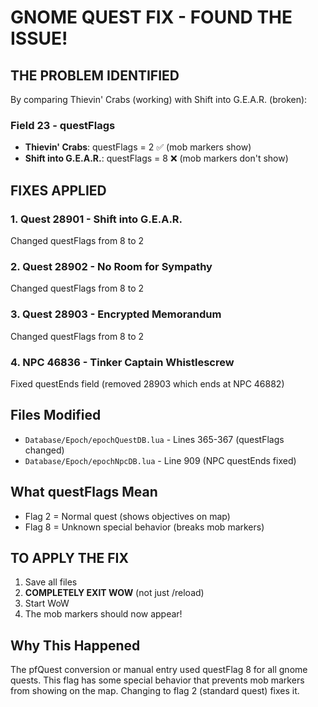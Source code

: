 # GNOME QUEST FIX - FOUND THE ISSUE!

## THE PROBLEM IDENTIFIED
By comparing Thievin' Crabs (working) with Shift into G.E.A.R. (broken):

### Field 23 - questFlags
- **Thievin' Crabs**: questFlags = 2 ✅ (mob markers show)
- **Shift into G.E.A.R.**: questFlags = 8 ❌ (mob markers don't show)

## FIXES APPLIED

### 1. Quest 28901 - Shift into G.E.A.R.
Changed questFlags from 8 to 2

### 2. Quest 28902 - No Room for Sympathy  
Changed questFlags from 8 to 2

### 3. Quest 28903 - Encrypted Memorandum
Changed questFlags from 8 to 2

### 4. NPC 46836 - Tinker Captain Whistlescrew
Fixed questEnds field (removed 28903 which ends at NPC 46882)

## Files Modified
- `Database/Epoch/epochQuestDB.lua` - Lines 365-367 (questFlags changed)
- `Database/Epoch/epochNpcDB.lua` - Line 909 (NPC questEnds fixed)

## What questFlags Mean
- Flag 2 = Normal quest (shows objectives on map)
- Flag 8 = Unknown special behavior (breaks mob markers)

## TO APPLY THE FIX
1. Save all files
2. **COMPLETELY EXIT WOW** (not just /reload)
3. Start WoW
4. The mob markers should now appear!

## Why This Happened
The pfQuest conversion or manual entry used questFlag 8 for all gnome quests. This flag has some special behavior that prevents mob markers from showing on the map. Changing to flag 2 (standard quest) fixes it.